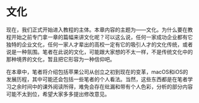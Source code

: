 # 文化

现在，我们正式开始进入教程的主体。本章内容的主题为——文化。为什么要在教程开始之前专门拿一章的篇幅来讲文化呢？可以这么说，任何一家成功企业都有它独特的企业文化，任何一家人才辈出的高校一定有它的吸引人才的文化传统，或者说是一种氛围。笔者在此说的文化，可能跟大家想的不太一样，不是传统文化中的那种境界的文化，暂且把它形容为一种信仰吧。

在本章中，笔者将介绍包括苹果公司从创立之初到现在的变革，macOS和iOS的发展历程，其中可能还会包括一些笔者的个人看法。当然，这些东西都是在笔者学习之余时间中的课外阅读所得，难免会存在纰漏和带有个人色彩，分析的部分内容可能不太到位，希望大家多多提出修改意见。

